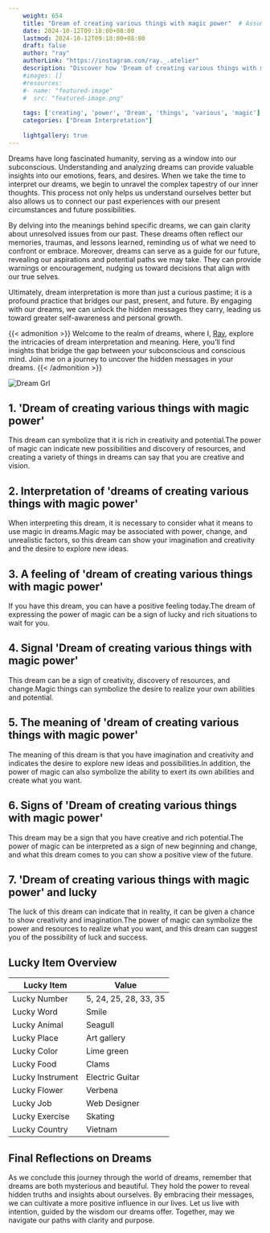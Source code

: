 ```yaml
---
    weight: 654
    title: "Dream of creating various things with magic power"  # Assuming 'title' column exists
    date: 2024-10-12T09:18:00+08:00
    lastmod: 2024-10-12T09:18:00+08:00
    draft: false
    author: "ray"
    authorLink: "https://instagram.com/ray._.atelier"
    description: "Discover how 'Dream of creating various things with magic power' can interpret your future and uncover its significant meanings in your life."
    #images: []
    #resources:
    #- name: "featured-image"
    #  src: "featured-image.png"
    
    tags: ['creating', 'power', 'Dream', 'things', 'various', 'magic']
    categories: ["Dream Interpretation"]
    
    lightgallery: true
---
```

    
Dreams have long fascinated humanity, serving as a window into our subconscious. Understanding and analyzing dreams can provide valuable insights into our emotions, fears, and desires. When we take the time to interpret our dreams, we begin to unravel the complex tapestry of our inner thoughts. This process not only helps us understand ourselves better but also allows us to connect our past experiences with our present circumstances and future possibilities.

By delving into the meanings behind specific dreams, we can gain clarity about unresolved issues from our past. These dreams often reflect our memories, traumas, and lessons learned, reminding us of what we need to confront or embrace. Moreover, dreams can serve as a guide for our future, revealing our aspirations and potential paths we may take. They can provide warnings or encouragement, nudging us toward decisions that align with our true selves.

Ultimately, dream interpretation is more than just a curious pastime; it is a profound practice that bridges our past, present, and future. By engaging with our dreams, we can unlock the hidden messages they carry, leading us toward greater self-awareness and personal growth.

{{< admonition >}}
Welcome to the realm of dreams, where I, [Ray](https://instagram.com/ray._.atelier), explore the intricacies of dream interpretation and meaning. Here, you’ll find insights that bridge the gap between your subconscious and conscious mind. Join me on a journey to uncover the hidden messages in your dreams.
{{< /admonition >}}

![Dream Grl](https://cdn.pixabay.com/photo/2017/11/02/03/35/gothic-2910057_1280.jpg "Dream Grl")

## 1. 'Dream of creating various things with magic power'
This dream can symbolize that it is rich in creativity and potential.The power of magic can indicate new possibilities and discovery of resources, and creating a variety of things in dreams can say that you are creative and vision.

## 2. Interpretation of 'dreams of creating various things with magic power'
When interpreting this dream, it is necessary to consider what it means to use magic in dreams.Magic may be associated with power, change, and unrealistic factors, so this dream can show your imagination and creativity and the desire to explore new ideas.

## 3. A feeling of 'dream of creating various things with magic power'
If you have this dream, you can have a positive feeling today.The dream of expressing the power of magic can be a sign of lucky and rich situations to wait for you.

## 4. Signal 'Dream of creating various things with magic power'
This dream can be a sign of creativity, discovery of resources, and change.Magic things can symbolize the desire to realize your own abilities and potential.

## 5. The meaning of 'dream of creating various things with magic power'
The meaning of this dream is that you have imagination and creativity and indicates the desire to explore new ideas and possibilities.In addition, the power of magic can also symbolize the ability to exert its own abilities and create what you want.

## 6. Signs of 'Dream of creating various things with magic power'
This dream may be a sign that you have creative and rich potential.The power of magic can be interpreted as a sign of new beginning and change, and what this dream comes to you can show a positive view of the future.

## 7. 'Dream of creating various things with magic power' and lucky
The luck of this dream can indicate that in reality, it can be given a chance to show creativity and imagination.The power of magic can symbolize the power and resources to realize what you want, and this dream can suggest you of the possibility of luck and success.

## Lucky Item Overview
| Lucky Item          | Value              |
|---------------|--------------------|
| Lucky Number        | 5, 24, 25, 28, 33, 35  |
| Lucky Word          | Smile |
| Lucky Animal        | Seagull |
| Lucky Place         | Art gallery     |
| Lucky Color         | Lime green     |
| Lucky Food          | Clams      |
| Lucky Instrument    | Electric Guitar |
| Lucky Flower        | Verbena    |
| Lucky Job           | Web Designer       |
| Lucky Exercise      | Skating  |
| Lucky Country       | Vietnam    |


##  Final Reflections on Dreams

As we conclude this journey through the world of dreams, remember that dreams are both mysterious and beautiful. They hold the power to reveal hidden truths and insights about ourselves. By embracing their messages, we can cultivate a more positive influence in our lives. Let us live with intention, guided by the wisdom our dreams offer. Together, may we navigate our paths with clarity and purpose.
